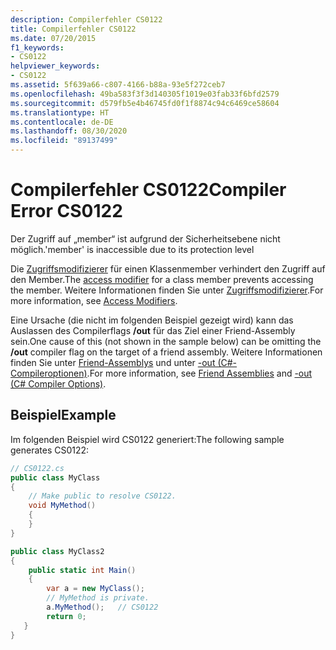 ```yaml
---
description: Compilerfehler CS0122
title: Compilerfehler CS0122
ms.date: 07/20/2015
f1_keywords:
- CS0122
helpviewer_keywords:
- CS0122
ms.assetid: 5f639a66-c807-4166-b88a-93e5f272ceb7
ms.openlocfilehash: 49ba583f3f3d140305f1019e03fab33f6bfd2579
ms.sourcegitcommit: d579fb5e4b46745fd0f1f8874c94c6469ce58604
ms.translationtype: HT
ms.contentlocale: de-DE
ms.lasthandoff: 08/30/2020
ms.locfileid: "89137499"
---
```

# <a name="compiler-error-cs0122"></a><span data-ttu-id="cbc13-103">Compilerfehler CS0122</span><span class="sxs-lookup"><span data-stu-id="cbc13-103">Compiler Error CS0122</span></span>

<span data-ttu-id="cbc13-104">Der Zugriff auf „member“ ist aufgrund der Sicherheitsebene nicht möglich.</span><span class="sxs-lookup"><span data-stu-id="cbc13-104">'member' is inaccessible due to its protection level</span></span>

 <span data-ttu-id="cbc13-105">Die [Zugriffsmodifizierer](/dotnet/csharp/language-reference/keywords) für einen Klassenmember verhindert den Zugriff auf den Member.</span><span class="sxs-lookup"><span data-stu-id="cbc13-105">The [access modifier](/dotnet/csharp/language-reference/keywords) for a class member prevents accessing the member.</span></span> <span data-ttu-id="cbc13-106">Weitere Informationen finden Sie unter [Zugriffsmodifizierer](../../programming-guide/classes-and-structs/access-modifiers.md).</span><span class="sxs-lookup"><span data-stu-id="cbc13-106">For more information, see [Access Modifiers](../../programming-guide/classes-and-structs/access-modifiers.md).</span></span>

 <span data-ttu-id="cbc13-107">Eine Ursache (die nicht im folgenden Beispiel gezeigt wird) kann das Auslassen des Compilerflags **/out** für das Ziel einer Friend-Assembly sein.</span><span class="sxs-lookup"><span data-stu-id="cbc13-107">One cause of this (not shown in the sample below) can be omitting the **/out** compiler flag on the target of a friend assembly.</span></span> <span data-ttu-id="cbc13-108">Weitere Informationen finden Sie unter [Friend-Assemblys](../../../standard/assembly/friend.md) und unter [-out (C#-Compileroptionen)](../compiler-options/out-compiler-option.md).</span><span class="sxs-lookup"><span data-stu-id="cbc13-108">For more information, see [Friend Assemblies](../../../standard/assembly/friend.md) and [-out (C# Compiler Options)](../compiler-options/out-compiler-option.md).</span></span>

## <a name="example"></a><span data-ttu-id="cbc13-109">Beispiel</span><span class="sxs-lookup"><span data-stu-id="cbc13-109">Example</span></span>

 <span data-ttu-id="cbc13-110">Im folgenden Beispiel wird CS0122 generiert:</span><span class="sxs-lookup"><span data-stu-id="cbc13-110">The following sample generates CS0122:</span></span>

```csharp
// CS0122.cs
public class MyClass
{
    // Make public to resolve CS0122.
    void MyMethod()
    {
    }
}

public class MyClass2
{
    public static int Main()
    {  
        var a = new MyClass();  
        // MyMethod is private.
        a.MyMethod();   // CS0122
        return 0;
   }
}
```
